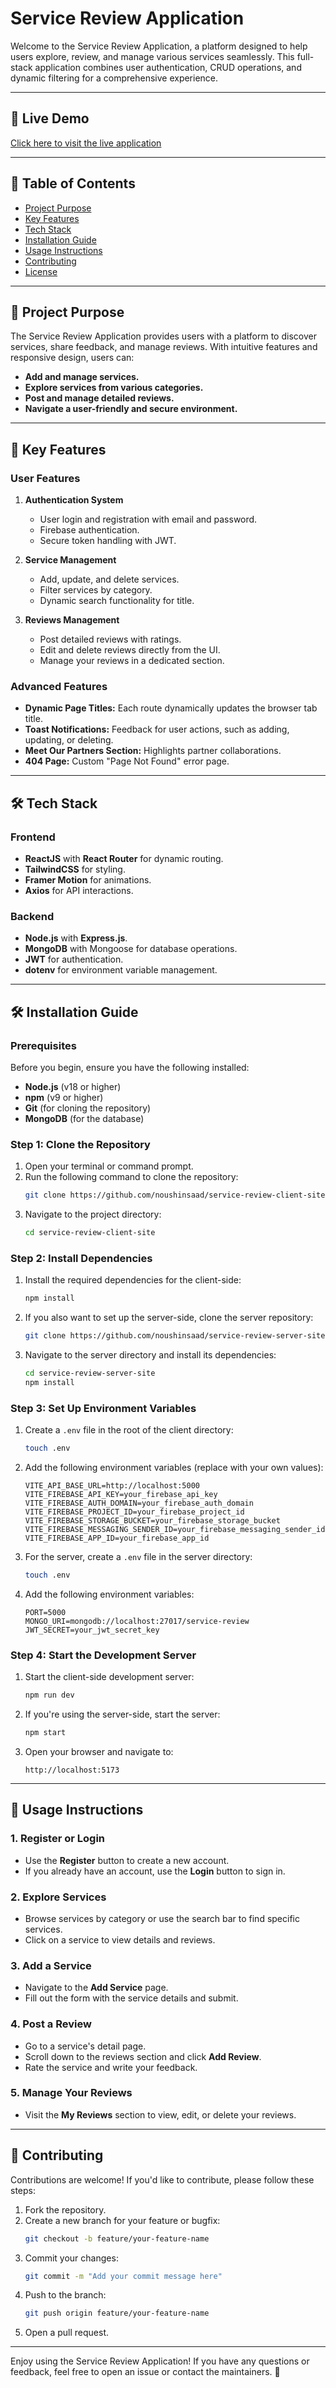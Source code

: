 # Service Review Application

Welcome to the Service Review Application, a platform designed to help users explore, review, and manage various services seamlessly. This full-stack application combines user authentication, CRUD operations, and dynamic filtering for a comprehensive experience.

---

## 🚀 Live Demo
[Click here to visit the live application](https://service-review-7e78b.web.app)

---

## 📖 Table of Contents
- [Project Purpose](#-project-purpose)
- [Key Features](#-key-features)
- [Tech Stack](#-tech-stack)
- [Installation Guide](#-installation-guide)
- [Usage Instructions](#-usage-instructions)
- [Contributing](#-contributing)
- [License](#-license)

---

## 🌟 Project Purpose
The Service Review Application provides users with a platform to discover services, share feedback, and manage reviews. With intuitive features and responsive design, users can:

- **Add and manage services.**
- **Explore services from various categories.**
- **Post and manage detailed reviews.**
- **Navigate a user-friendly and secure environment.**

---

## 🚀 Key Features

### User Features
1. **Authentication System**
   - User login and registration with email and password.
   - Firebase authentication.
   - Secure token handling with JWT.

2. **Service Management**
   - Add, update, and delete services.
   - Filter services by category.
   - Dynamic search functionality for title.

3. **Reviews Management**
   - Post detailed reviews with ratings.
   - Edit and delete reviews directly from the UI.
   - Manage your reviews in a dedicated section.

### Advanced Features
- **Dynamic Page Titles:** Each route dynamically updates the browser tab title.
- **Toast Notifications:** Feedback for user actions, such as adding, updating, or deleting.
- **Meet Our Partners Section:** Highlights partner collaborations.
- **404 Page:** Custom "Page Not Found" error page.

---

## 🛠️ Tech Stack

### Frontend
- **ReactJS** with **React Router** for dynamic routing.
- **TailwindCSS** for styling.
- **Framer Motion** for animations.
- **Axios** for API interactions.

### Backend
- **Node.js** with **Express.js**.
- **MongoDB** with Mongoose for database operations.
- **JWT** for authentication.
- **dotenv** for environment variable management.

---

## 🛠️ Installation Guide

### Prerequisites
Before you begin, ensure you have the following installed:
- **Node.js** (v18 or higher)
- **npm** (v9 or higher)
- **Git** (for cloning the repository)
- **MongoDB** (for the database)

### Step 1: Clone the Repository
1. Open your terminal or command prompt.
2. Run the following command to clone the repository:
   ```bash
   git clone https://github.com/noushinsaad/service-review-client-site.git
   ```
3. Navigate to the project directory:
   ```bash
   cd service-review-client-site
   ```

### Step 2: Install Dependencies
1. Install the required dependencies for the client-side:
   ```bash
   npm install
   ```

2. If you also want to set up the server-side, clone the server repository:
   ```bash
   git clone https://github.com/noushinsaad/service-review-server-site.git
   ```
3. Navigate to the server directory and install its dependencies:
   ```bash
   cd service-review-server-site
   npm install
   ```

### Step 3: Set Up Environment Variables
1. Create a `.env` file in the root of the client directory:
   ```bash
   touch .env
   ```
2. Add the following environment variables (replace with your own values):
   ```env
   VITE_API_BASE_URL=http://localhost:5000
   VITE_FIREBASE_API_KEY=your_firebase_api_key
   VITE_FIREBASE_AUTH_DOMAIN=your_firebase_auth_domain
   VITE_FIREBASE_PROJECT_ID=your_firebase_project_id
   VITE_FIREBASE_STORAGE_BUCKET=your_firebase_storage_bucket
   VITE_FIREBASE_MESSAGING_SENDER_ID=your_firebase_messaging_sender_id
   VITE_FIREBASE_APP_ID=your_firebase_app_id
   ```

3. For the server, create a `.env` file in the server directory:
   ```bash
   touch .env
   ```
4. Add the following environment variables:
   ```env
   PORT=5000
   MONGO_URI=mongodb://localhost:27017/service-review
   JWT_SECRET=your_jwt_secret_key
   ```

### Step 4: Start the Development Server
1. Start the client-side development server:
   ```bash
   npm run dev
   ```
2. If you're using the server-side, start the server:
   ```bash
   npm start
   ```

3. Open your browser and navigate to:
   ```
   http://localhost:5173
   ```

---

## 🚀 Usage Instructions

### 1. Register or Login
- Use the **Register** button to create a new account.
- If you already have an account, use the **Login** button to sign in.

### 2. Explore Services
- Browse services by category or use the search bar to find specific services.
- Click on a service to view details and reviews.

### 3. Add a Service
- Navigate to the **Add Service** page.
- Fill out the form with the service details and submit.

### 4. Post a Review
- Go to a service's detail page.
- Scroll down to the reviews section and click **Add Review**.
- Rate the service and write your feedback.

### 5. Manage Your Reviews
- Visit the **My Reviews** section to view, edit, or delete your reviews.

---

## 🤝 Contributing
Contributions are welcome! If you'd like to contribute, please follow these steps:
1. Fork the repository.
2. Create a new branch for your feature or bugfix:
   ```bash
   git checkout -b feature/your-feature-name
   ```
3. Commit your changes:
   ```bash
   git commit -m "Add your commit message here"
   ```
4. Push to the branch:
   ```bash
   git push origin feature/your-feature-name
   ```
5. Open a pull request.



---

Enjoy using the Service Review Application! If you have any questions or feedback, feel free to open an issue or contact the maintainers. 🚀